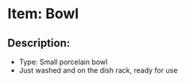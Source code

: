 # Item: Bowl

## Description: 
* Type: Small porcelain bowl
* Just washed and on the dish rack, ready for use
